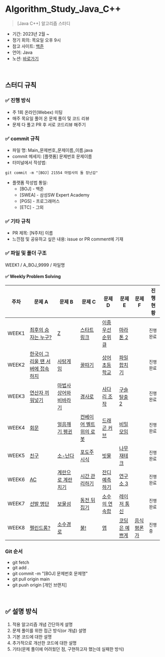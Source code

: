 # Algorithm_Study_Java_C++

> [Java C++] 알고리즘 스터디
- 기간: 2023년 2월 ~ 
- 정기 회의: 목요일 오후 9시
- 참고 사이트: [백준](https://www.acmicpc.net/)
- 언어: Java
- 노션: [바로가기](https://www.notion.so/lemonade-log/3d9c9efa77154cb0b1dbb2961056bd1b)

<br>

## 스터디 규칙 

### ✅ 진행 방식
- 주 1회 온라인(Webex) 미팅
- 매주 목요일 풀어 온 문제 풀이 및 코드 리뷰
- 문제 다 풀고 PR 후 서로 코드리뷰 해주기 


### ✅ commit 규칙
- 파일 명: Main_문제번호_문제이름_이름.java
- commit 메세지: [플랫폼] 문제번호 문제이름
- 터미널에서 작성법: 
```
git commit -m "[BOJ] 21554 마법사의 돌 장난감"
```
- 플랫폼 작성법 통일: 
  * [BOJ] - 백준 
  * [SWEA] - 삼성SW Expert Academy
  * [PGS] - 프로그래머스
  * [ETC] - 그외
  
### ✅ 기타 규칙
- PR 제목: [N주차] 이름
- 느낀점 및 공유하고 싶은 내용: issue or PR comment에 기재

### ✅ 파일 및 폴더 구조
WEEK1 / A_BOJ_9999 / 파일명

#### ✅ Weekly Problem Solving

| **주차** | **문제 A**    | **문제 B**    | **문제 C**    | **문제 D**    | **문제 E**    | **문제 F**    | **진행 현황** |
| -------- | ------------- | ------------- | ------------- | ------------- | ------------- | ------------- | ------------- |
| WEEK1 | [최후의 승자는 누구?](https://www.acmicpc.net/problem/12760) | [Z](https://www.acmicpc.net/problem/1074) | [스타트링크](https://www.acmicpc.net/problem/5014) | [이중 우선순위 큐](https://www.acmicpc.net/problem/7662) | [마라톤 2](https://www.acmicpc.net/problem/10653) |    | `진행 완료`   |
| WEEK2 | [한국이 그리울 땐 서버에 접속하지](https://www.acmicpc.net/problem/9996) | [사탕게임](https://www.acmicpc.net/problem/3085) | [꿀따기](https://www.acmicpc.net/problem/21758) | [상어 초등학교](https://www.acmicpc.net/problem/21608) | [파일 합치기](https://www.acmicpc.net/problem/11066) |   | `진행 완료`   |
| WEEK3 | [연산자 끼워넣기](https://www.acmicpc.net/problem/14888) | [마법사 상어와 비바라기](https://www.acmicpc.net/problem/21610) | [경사로](https://www.acmicpc.net/problem/14890) | [사다리 조작](https://www.acmicpc.net/problem/15684) | [구슬 탈출 2](https://www.acmicpc.net/problem/13460) |  |`진행 완료`   |
| WEEK4 | [회문](https://www.acmicpc.net/problem/17609) | [얼음깨기 펭귄](https://www.acmicpc.net/problem/21738) | [컨베이어 벨트 위의 로봇](https://www.acmicpc.net/problem/20055) | [드래곤 커브](https://www.acmicpc.net/problem/15685) | [비밀 모임](https://www.acmicpc.net/problem/13424) | |`진행 완료`   |
| WEEK5 | [친구](https://www.acmicpc.net/problem/1058) | [소-난다](https://www.acmicpc.net/problem/19699) | [포도주 시식](https://www.acmicpc.net/problem/2156) | [빗물](https://www.acmicpc.net/problem/14719) | [나무 재테크](https://www.acmicpc.net/problem/16235) |  |`진행 완료`   |
| WEEK6 | [AC](https://www.acmicpc.net/problem/5430) | [계란으로 계란치기](https://www.acmicpc.net/problem/16987) | [시간 관리하기](https://www.acmicpc.net/problem/6068) | [잔디 예측하기](https://www.acmicpc.net/problem/25552) | [연구소 3](https://www.acmicpc.net/problem/17142) |   |`진행 완료`   |
| WEEK7 | [선발 명단](https://www.acmicpc.net/problem/3980) | [보물섬](https://www.acmicpc.net/problem/2589) | [동전 뒤집기](https://www.acmicpc.net/problem/1640) | [소수의 연속합](https://www.acmicpc.net/problem/1644) | [레이저 통신](https://www.acmicpc.net/problem/6087) |   |`진행 완료`   |
| WEEK8 | [펠린드롬?](https://www.acmicpc.net/problem/10942) | [소수경로](https://www.acmicpc.net/problem/1963) | [불!](https://www.acmicpc.net/problem/4179) | [앱](https://www.acmicpc.net/problem/7579) | [코딩은 예쁘게](https://www.acmicpc.net/problem/2879) | [음식 평론가](https://www.acmicpc.net/problem/1188)  |`진행중`   |




### Git 순서

- git fetch
- git add .
- git commit -m "[BOJ] 문제번호 문제명"
- git pull origin main
- git push origin [개인 브랜치]

<br>

## ✅ 설명 방식

1. 적용 알고리즘 개념 간단하게 설명
2. 문제 풀이를 위한 접근 방식(or 개념) 설명
3. 기본 코드에 대한 설명
4. 추가적으로 개선한 코드에 대한 설명
5. 기타(문제 풀이에 어려웠던 점, 구현하고자 했는데 실패한 방식)
